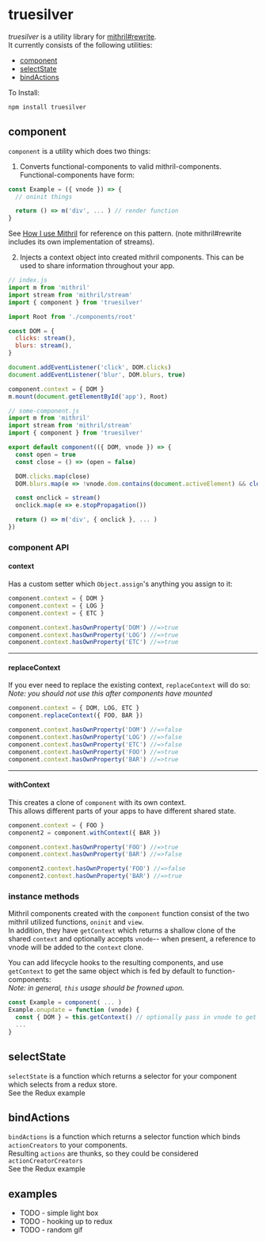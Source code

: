 # truesilver
*truesilver* is a utility library for [mithril#rewrite](https://github.com/lhorie/mithril.js/tree/rewrite).  
It currently consists of the following utilities:  
* [component](#component)  
* [selectState](#selectstate)  
* [bindActions](#bindactions)  
  
To Install:
```bash
npm install truesilver
```
  
  
## component
`component` is a utility which does two things:  
  
 1) Converts functional-components to valid mithril-components. Functional-components have form:  
```js
const Example = ({ vnode }) => {
  // oninit things

  return () => m('div', ... ) // render function
}
```
See [How I use Mithril](https://james-forbes.com/?/posts/how-i-use-mithril) for reference on this pattern. (note mithril#rewrite includes its own implementation of streams).  

 2) Injects a context object into created mithril components. This can be used to share information throughout your app.  
```js
// index.js
import m from 'mithril'
import stream from 'mithril/stream'
import { component } from 'truesilver'

import Root from './components/root'

const DOM = {
  clicks: stream(),
  blurs: stream(),
}

document.addEventListener('click', DOM.clicks)
document.addEventListener('blur', DOM.blurs, true)

component.context = { DOM }
m.mount(document.getElementById('app'), Root)
```
```js
// some-component.js
import m from 'mithril'
import stream from 'mithril/stream'
import { component } from 'truesilver'

export default component(({ DOM, vnode }) => {
  const open = true
  const close = () => (open = false)

  DOM.clicks.map(close)
  DOM.blurs.map(e => !vnode.dom.contains(document.activeElement) && close())

  const onclick = stream()
  onclick.map(e => e.stopPropagation())

  return () => m('div', { onclick }, ... )
})
```

### component API
#### context
Has a custom setter which `Object.assign`'s anything you assign to it:
```js
component.context = { DOM }
component.context = { LOG }
component.context = { ETC }

component.context.hasOwnProperty('DOM') //=>true
component.context.hasOwnProperty('LOG') //=>true
component.context.hasOwnProperty('ETC') //=>true
```
---
#### replaceContext
If you ever need to replace the existing context, `replaceContext` will do so:  
*Note: you should not use this after components have mounted*
```js
component.context = { DOM, LOG, ETC }
component.replaceContext({ FOO, BAR })

component.context.hasOwnProperty('DOM') //=>false
component.context.hasOwnProperty('LOG') //=>false
component.context.hasOwnProperty('ETC') //=>false
component.context.hasOwnProperty('FOO') //=>true
component.context.hasOwnProperty('BAR') //=>true
```
---
#### withContext
This creates a clone of `component` with its own context.  
This allows different parts of your apps to have different shared state.
```js
component.context = { FOO }
component2 = component.withContext({ BAR })

component.context.hasOwnProperty('FOO') //=>true
component.context.hasOwnProperty('BAR') //=>false

component2.context.hasOwnProperty('FOO') //=>false
component2.context.hasOwnProperty('BAR') //=>true
```
  
### instance methods
Mithril components created with the `component` function consist of the two mithril utilized functions, `oninit` and `view`.  
In addition, they have `getContext` which returns a shallow clone of the shared `context` and optionally accepts `vnode`-- when present, a reference to vnode will be added to the `context` clone.  
  
You can add lifecycle hooks to the resulting components, and use `getContext` to get the same object which is fed by default to function-components:  
*Note: in general, `this` usage should be frowned upon.*
```js
const Example = component( ... )
Example.onupdate = function (vnode) {
  const { DOM } = this.getContext() // optionally pass in vnode to get { ...context, vnode }
  ...
}
```
  
  
## selectState
`selectState` is a function which returns a selector for your component which selects from a redux store.  
See the Redux example  
  
## bindActions
`bindActions` is a function which returns a selector function which binds `actionCreators` to your components.  
Resulting `actions` are thunks, so they could be considered `actionCreatorCreators`  
See the Redux example  
  
  
## examples
* TODO - simple light box  
* TODO - hooking up to redux  
* TODO - random gif  
